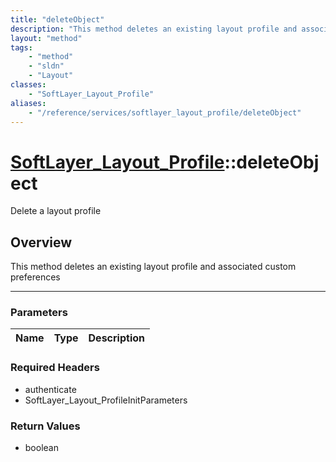 ```yaml
---
title: "deleteObject"
description: "This method deletes an existing layout profile and associated custom preferences"
layout: "method"
tags:
    - "method"
    - "sldn"
    - "Layout"
classes:
    - "SoftLayer_Layout_Profile"
aliases:
    - "/reference/services/softlayer_layout_profile/deleteObject"
---
```

# [SoftLayer_Layout_Profile](/reference/services/SoftLayer_Layout_Profile)::deleteObject

Delete a layout profile


## Overview 
This method deletes an existing layout profile and associated custom preferences 

-----

### Parameters 
|Name | Type | Description |
| --- | --- | --- |


### Required Headers
* authenticate
* SoftLayer_Layout_ProfileInitParameters


### Return Values
* boolean




